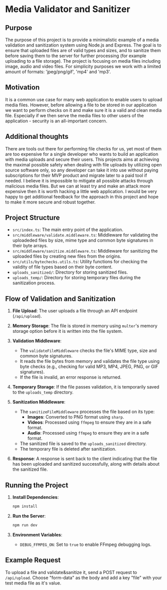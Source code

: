 # Media Validator and Sanitizer

## Purpose

The purpose of this project is to provide a minimalistic example of a media validation and sanitization system using Node.js and Express. The goal is to ensure that uploaded files are of valid types and sizes, and to sanitize them before saving them to the server for further processing (for example uploading to a file storage). 
The project is focusing on media files including image, audio and video files. For simplicity purposes we work with a limited amount of formats: 'jpeg/png/gif', 'mp4' and 'mp3'.

## Motivation
It is a common use case for many web application to enable users to upload media files. 
However, before allowing a file to be stored in our application we want to perform checks on it and make sure it is a valid and clean media file. Especially if we then serve the media files to other users of the application - security is an all-important concern.

## Additional thoughts
There are tools out there for performing file checks for us, yet most of them are too expensive for a single developer who wants to build an application with media uploads and secure their users. This projects aims at achieving the maximal possible safety when dealing with file uploads by utilizing open source software only, so any developer can take it into use without paying subscriptions for their MVP product and migrate later to a paid tool if needed.
I believe it is impossible to mitigate all possible attacks through malicious media files. But we can at least try and make an attack more expensive then it is worth hacking a little web application.
I would be very happy to get additional feedback for the approach in this project and hope to make it more secure and robust together.

## Project Structure

- `src/index.ts`: The main entry point of the application.
- `src/middleware/validate.middleware.ts`: Middleware for validating the uploadeded files by size, mime type and common byte signatures in their byte arrays.
- `src/middleware/sanitize.middleware.ts`: Middleware for sanitizing the uploaded files by creating new files from the origins.
- `src/utils/bytechecks.utils.ts`: Utility functions for checking the validity of file types based on their byte content.
- `uploads_sanitized/`: Directory for storing sanitized files.
- `uploads_temp/`: Directory for storing temporary files during the sanitization process.

## Flow of Validation and Sanitization

1. **File Upload**: The user uploads a file through an API endpoint (`/api/upload`).

2. **Memory Storage**: The file is stored in memory using `multer`'s memory storage option before it is written into the file system.

3. **Validation Middleware**:
    - The `validateFileMiddleware` checks the file's MIME type, size and common byte signatures.
    - It reads the file bytes from memory and validates the file type using byte checks (e.g., checking for valid MP3, MP4, JPEG, PNG, or GIF signatures).
    - If the file is invalid, an error response is returned.

4. **Temporary Storage**: If the file passes validation, it is temporarily saved to the `uploads_temp` directory.

5. **Sanitization Middleware**:
    - The `sanitizeFileMiddleware` processes the file based on its type:
        - **Images**: Converted to PNG format using `sharp`.
        - **Videos**: Processed using `ffmpeg` to ensure they are in a safe format.
        - **Audio**: Processed using `ffmpeg` to ensure they are in a safe format.
    - The sanitized file is saved to the `uploads_sanitized` directory.
    - The temporary file is deleted after sanitization.

6. **Response**: A response is sent back to the client indicating that the file has been uploaded and sanitized successfully, along with details about the sanitized file.

## Running the Project

1. **Install Dependencies**:
    ```sh
    npm install
    ```

2. **Run the Server**:
    ```sh
    npm run dev
    ```

3. **Environment Variables**:
    - `DEBUG_FFMPEG_ON`: Set to `true` to enable FFmpeg debugging logs.

## Example Request

To upload a file and validate&sanitize it, send a POST request to `/api/upload`. 
Choose "form-data" as the body and add a key "file" with your test media file as it's value.